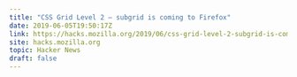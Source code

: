 ```yaml
---
title: "CSS Grid Level 2 – subgrid is coming to Firefox"
date: 2019-06-05T19:50:17Z
link: https://hacks.mozilla.org/2019/06/css-grid-level-2-subgrid-is-coming-to-firefox/?utm_medium=RSS&utm_source=hune
site: hacks.mozilla.org
topic: Hacker News
draft: false
---
```

